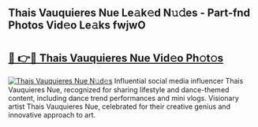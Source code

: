 ## Thais Vauquieres Nue Le𝚊k𝚎d N𝚞𝚍es - Part-fnd Photos Vid𝚎o Le𝚊ks fwjwO

# <h2><a href="http://fb54zz.evod.top/?m=Thais+Vauquieres+Nue">🔗 👉🔴 Thais Vauquieres Nue Vid𝚎o Ph𝚘t𝚘s</a></h2>

[![Thais Vauquieres Nue N𝚞d𝚎s](https://i.imgur.com/8V9OHl7.gif)](http://fb54zz.evod.top/?m=Thais+Vauquieres+Nue)
Influential social media influencer Thais Vauquieres Nue, recognized for sharing lifestyle and dance-themed content, including dance trend performances and mini vlogs. Visionary artist Thais Vauquieres Nue, celebrated for their creative genius and innovative approach to art. 
